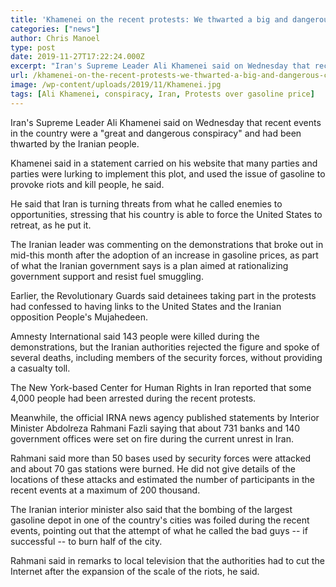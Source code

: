 ```yaml
---
title: 'Khamenei on the recent protests: We thwarted a big and dangerous conspiracy'
categories: ["news"]
author: Chris Manoel
type: post
date: 2019-11-27T17:22:24.000Z
excerpt: "Iran's Supreme Leader Ali Khamenei said on Wednesday that recent events in the country were a \"great and dangerous conspiracy\" and had been thwarted by the Iranian people.\n"
url: /khamenei-on-the-recent-protests-we-thwarted-a-big-and-dangerous-conspiracy/
image: /wp-content/uploads/2019/11/Khamenei.jpg
tags: [Ali Khamenei, conspiracy, Iran, Protests over gasoline price]
---
```


Iran's Supreme Leader Ali Khamenei said on Wednesday that recent events in the country were a "great and dangerous conspiracy" and had been thwarted by the Iranian people.

Khamenei said in a statement carried on his website that many parties and parties were lurking to implement this plot, and used the issue of gasoline to provoke riots and kill people, he said.

He said that Iran is turning threats from what he called enemies to opportunities, stressing that his country is able to force the United States to retreat, as he put it.

The Iranian leader was commenting on the demonstrations that broke out in mid-this month after the adoption of an increase in gasoline prices, as part of what the Iranian government says is a plan aimed at rationalizing government support and resist fuel smuggling.

Earlier, the Revolutionary Guards said detainees taking part in the protests had confessed to having links to the United States and the Iranian opposition People's Mujahedeen.

Amnesty International said 143 people were killed during the demonstrations, but the Iranian authorities rejected the figure and spoke of several deaths, including members of the security forces, without providing a casualty toll.

The New York-based Center for Human Rights in Iran reported that some 4,000 people had been arrested during the recent protests.

Meanwhile, the official IRNA news agency published statements by Interior Minister Abdolreza Rahmani Fazli saying that about 731 banks and 140 government offices were set on fire during the current unrest in Iran.

Rahmani said more than 50 bases used by security forces were attacked and about 70 gas stations were burned. He did not give details of the locations of these attacks and estimated the number of participants in the recent events at a maximum of 200 thousand.

The Iranian interior minister also said that the bombing of the largest gasoline depot in one of the country's cities was foiled during the recent events, pointing out that the attempt of what he called the bad guys -- if successful -- to burn half of the city.

Rahmani said in remarks to local television that the authorities had to cut the Internet after the expansion of the scale of the riots, he said.
